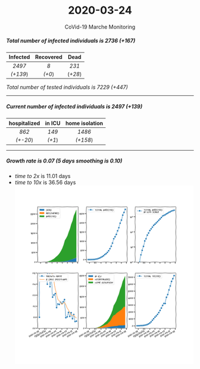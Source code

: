 <div align='center'>

# 2020-03-24
CoVid-19 Marche Monitoring
</div>

##### Total number of infected individuals is 2736 (+167)
Infected | Recovered | Dead
:---: | :---: | :---:
*2497* | *8* | *231*
*(+139*) | *(+0*) | (*+28*)

*Total number of tested individuals is 7229 (+447)*
***
##### Current number of infected individuals is 2497 (+139)
hospitalized | in ICU | home isolation
:---: | :---: | :---:
*862* |*149* |*1486*
*(+-20*) |*(+1*) |*(+158*)
***
##### Growth rate is 0.07 (5 days smoothing is 0.10)
- *time to 2x* is 11.01 days
- *time to 10x* is 36.56 days
![stats][stats]

[stats]: stats_Marche.png
